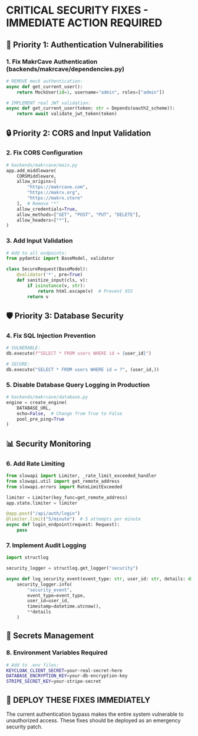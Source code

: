 # CRITICAL SECURITY FIXES - IMMEDIATE ACTION REQUIRED

## 🚨 Priority 1: Authentication Vulnerabilities

### 1. Fix MakrCave Authentication (backends/makrcave/dependencies.py)
```python
# REMOVE mock authentication:
async def get_current_user():
    return MockUser(id=1, username="admin", roles=["admin"])

# IMPLEMENT real JWT validation:
async def get_current_user(token: str = Depends(oauth2_scheme)):
    return await validate_jwt_token(token)
```

## 🔒 Priority 2: CORS and Input Validation

### 2. Fix CORS Configuration
```python
# backends/makrcave/main.py
app.add_middleware(
    CORSMiddleware,
    allow_origins=[
        "https://makrcave.com",
        "https://makrx.org", 
        "https://makrx.store"
    ],  # Remove "*"
    allow_credentials=True,
    allow_methods=["GET", "POST", "PUT", "DELETE"],
    allow_headers=["*"],
)
```

### 3. Add Input Validation
```python
# Add to all endpoints:
from pydantic import BaseModel, validator

class SecureRequest(BaseModel):
    @validator('*', pre=True)
    def sanitize_input(cls, v):
        if isinstance(v, str):
            return html.escape(v)  # Prevent XSS
        return v
```

## 🛡️ Priority 3: Database Security

### 4. Fix SQL Injection Prevention
```python
# VULNERABLE:
db.execute(f"SELECT * FROM users WHERE id = {user_id}")

# SECURE:
db.execute("SELECT * FROM users WHERE id = ?", (user_id,))
```

### 5. Disable Database Query Logging in Production
```python
# backends/makrcave/database.py
engine = create_engine(
    DATABASE_URL,
    echo=False,  # Change from True to False
    pool_pre_ping=True
)
```

## 📊 Security Monitoring

### 6. Add Rate Limiting
```python
from slowapi import Limiter, _rate_limit_exceeded_handler
from slowapi.util import get_remote_address
from slowapi.errors import RateLimitExceeded

limiter = Limiter(key_func=get_remote_address)
app.state.limiter = limiter

@app.post("/api/auth/login")
@limiter.limit("5/minute")  # 5 attempts per minute
async def login_endpoint(request: Request):
    pass
```

### 7. Implement Audit Logging
```python
import structlog

security_logger = structlog.get_logger("security")

async def log_security_event(event_type: str, user_id: str, details: dict):
    security_logger.info(
        "security_event",
        event_type=event_type,
        user_id=user_id,
        timestamp=datetime.utcnow(),
        **details
    )
```

## 🔐 Secrets Management

### 8. Environment Variables Required
```bash
# Add to .env files:
KEYCLOAK_CLIENT_SECRET=your-real-secret-here
DATABASE_ENCRYPTION_KEY=your-db-encryption-key
STRIPE_SECRET_KEY=your-stripe-secret
```

## 🚨 DEPLOY THESE FIXES IMMEDIATELY

The current authentication bypass makes the entire system vulnerable to unauthorized access. These fixes should be deployed as an emergency security patch.
